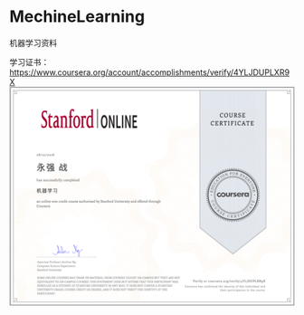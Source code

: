 # MechineLearning
机器学习资料

学习证书：https://www.coursera.org/account/accomplishments/verify/4YLJDUPLXR9X
![](https://github.com/yqzhan/MechineLearning/blob/master/%E5%AD%A6%E4%B9%A0%E8%AF%81%E4%B9%A6.png)
